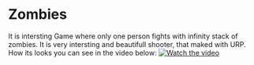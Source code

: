 # Zombies
It is intersting Game where only one person fights with infinity stack of zombies. 
It is very intersting and beautifull shooter, that maked with URP.
How its looks you can see in the video below: 
[![Watch the video](https://img.youtube.com/vi/rGIX5AekC2A/maxresdefault.jpg)](https://www.youtube.com/watch?v=rGIX5AekC2A&t=1s&ab_channel=Developer)
